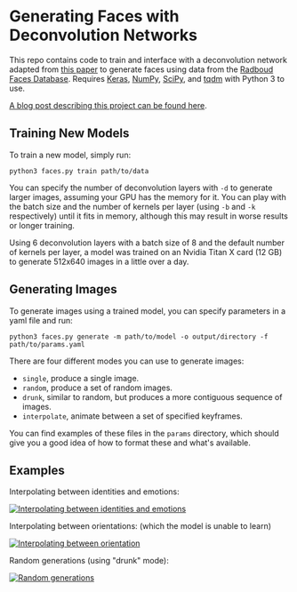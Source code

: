 # Generating Faces with Deconvolution Networks

This repo contains code to train and interface with a deconvolution network adapted from [this paper][Chairs] to generate faces using data from the [Radboud Faces Database][RaFD]. Requires [Keras][Keras], [NumPy][NumPy], [SciPy][SciPy], and [tqdm][tqdm] with Python 3 to use.

[A blog post describing this project can be found here][Writeup].

## Training New Models

To train a new model, simply run:

    python3 faces.py train path/to/data
    
You can specify the number of deconvolution layers with `-d` to generate larger images, assuming your GPU has the memory for it. You can play with the batch size and the number of kernels per layer (using `-b` and `-k` respectively) until it fits in memory, although this may result in worse results or longer training.

Using 6 deconvolution layers with a batch size of 8 and the default number of kernels per layer, a model was trained on an Nvidia Titan X card (12 GB) to generate 512x640 images in a little over a day.

## Generating Images

To generate images using a trained model, you can specify parameters in a yaml file and run:

    python3 faces.py generate -m path/to/model -o output/directory -f path/to/params.yaml

There are four different modes you can use to generate images:

* `single`, produce a single image.
* `random`, produce a set of random images.
* `drunk`, similar to random, but produces a more contiguous sequence of images.
* `interpolate`, animate between a set of specified keyframes.

You can find examples of these files in the `params` directory, which should give you a good idea of how to format these and what's available.

## Examples

Interpolating between identities and emotions:

[![Interpolating between identities and emotions](http://img.youtube.com/vi/UdTq_Q-WgTs/0.jpg)](https://www.youtube.com/watch?v=UdTq_Q-WgTs)

Interpolating between orientations: (which the model is unable to learn)

[![Interpolating between orientation](http://img.youtube.com/vi/F4OFkN3EURk/0.jpg)](https://www.youtube.com/watch?v=F4OFkN3EURk)

Random generations (using "drunk" mode):

[![Random generations](http://img.youtube.com/vi/vt8zNvJNjSo/0.jpg)](https://www.youtube.com/watch?v=vt8zNvJNjSo)

[Chairs]: https://arxiv.org/abs/1411.5928
[RaFD]: http://www.socsci.ru.nl:8180/RaFD2/RaFD?p=main
[Keras]: https://keras.io/
[NumPy]: http://www.numpy.org/
[SciPy]: https://www.scipy.org/
[tqdm]: https://github.com/noamraph/tqdm
[Writeup]: https://zo7.github.io/blog/2016/09/25/generating-faces.html
